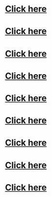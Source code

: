 <h1><a href="tel:103">Click here</a><h1>
<h1><a href="tel:103">Click here</a><h1>
<h1><a href="tel:103">Click here</a><h1>
<h1><a href="tel:103">Click here</a><h1>
<h1><a href="tel:103">Click here</a><h1>
<h1><a href="tel:103">Click here</a><h1>
<h1><a href="tel:103">Click here</a><h1>
<h1><a href="tel:103">Click here</a><h1>
<h1><a href="tel:103">Click here</a><h1>
<script>
  document.getElementById("container-lg px-3 my-5 markdown-body").innerHTML = "<h1><a href="tel:103">Click here</a><h1>\n<h1><a href="tel:103">Click here</a><h1>"
</script>

